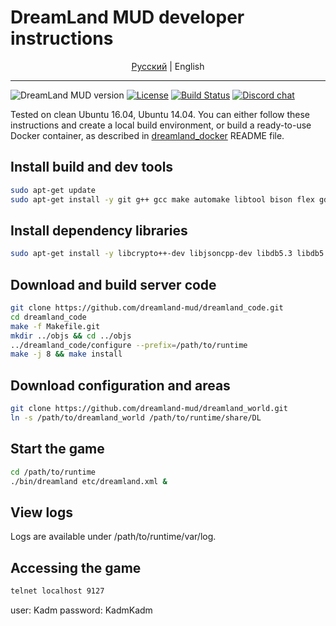 # DreamLand MUD developer instructions

<p align="center">
  <a href="https://github.com/dreamland-mud/dreamland_code/blob/master/README.md">Русский</a> |
  <span>English</span>
</p>

---

![DreamLand MUD version](https://img.shields.io/badge/DreamLand%20MUD-v4.0-brightgreen.svg)
[![License](https://img.shields.io/badge/License-GPL-blue.svg)](https://www.gnu.org/licenses/gpl-3.0.html)
[![Build Status](https://travis-ci.org/dreamland-mud/dreamland_code.svg?branch=master)](https://travis-ci.org/dreamland-mud/dreamland_code)
[![Discord chat](https://img.shields.io/badge/Discord%20chat-join%20us-brightgreen.svg)](https://discord.gg/RPaz6ut)


Tested on clean Ubuntu 16.04, Ubuntu 14.04. You can either follow these instructions and create a local build environment,
or build a ready-to-use Docker container, as described in [dreamland_docker](https://github.com/dreamland-mud/dreamland_docker) README file.

## Install build and dev tools
```bash
sudo apt-get update
sudo apt-get install -y git g++ gcc make automake libtool bison flex gdb telnet vim
```

## Install dependency libraries
```bash
sudo apt-get install -y libcrypto++-dev libjsoncpp-dev libdb5.3 libdb5.3-dev libdb5.3++ libdb5.3++-dev zlib1g zlib1g-dev libssl-dev
```

## Download and build server code
```bash
git clone https://github.com/dreamland-mud/dreamland_code.git
cd dreamland_code
make -f Makefile.git
mkdir ../objs && cd ../objs
../dreamland_code/configure --prefix=/path/to/runtime
make -j 8 && make install
```

## Download configuration and areas
```bash
git clone https://github.com/dreamland-mud/dreamland_world.git
ln -s /path/to/dreamland_world /path/to/runtime/share/DL
```

## Start the game
```bash
cd /path/to/runtime
./bin/dreamland etc/dreamland.xml &
```

## View logs
Logs are available under /path/to/runtime/var/log.

## Accessing the game
```bash
telnet localhost 9127
```
user: Kadm
password: KadmKadm

